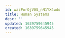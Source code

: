 ```yaml
---
id: wazPorOjV0S_nN1YX4wdo
title: Human Systems
desc: ''
updated: 1639759645945
created: 1639759645945
---
```


